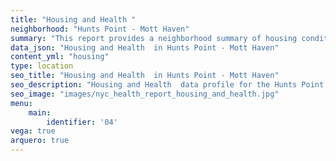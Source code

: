 ```yaml
---
title: "Housing and Health "
neighborhood: "Hunts Point - Mott Haven"
summary: "This report provides a neighborhood summary of housing conditions and related health outcomes. It also describes population characteristics that can increase vulnerability to housing hazards."
data_json: "Housing and Health  in Hunts Point - Mott Haven"
content_yml: "housing"
type: location
seo_title: "Housing and Health  in Hunts Point - Mott Haven"
seo_description: "Housing and Health  data profile for the Hunts Point - Mott Haven neighborhood of NYC."
seo_image: "images/nyc_health_report_housing_and_health.jpg"
menu:
    main:
        identifier: '04'
vega: true
arquero: true
---
```

